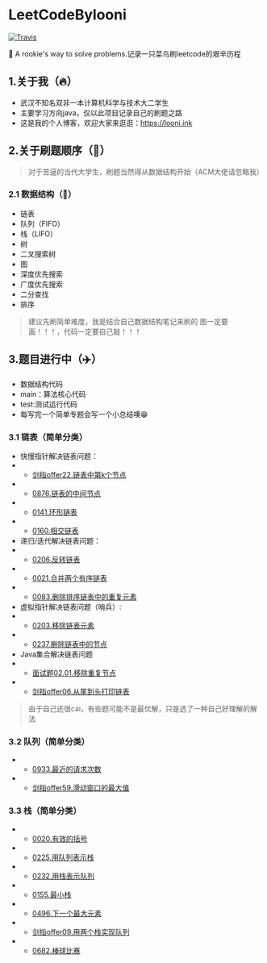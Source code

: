 # LeetCodeBylooni

[![Travis](https://img.shields.io/badge/language-Java-blue.svg)]()

:tada: A rookie's way to solve problems.记录一只菜鸟刷leetcode的艰辛历程

## 1.关于我（:fire:）
- 武汉不知名双非一本计算机科学与技术大二学生
- 主要学习方向java，仅以此项目记录自己的刷题之路
- 这是我的个人博客，欢迎大家来逛逛：https://looni.ink

## 2.关于刷题顺序（:hammer:）
> 对于苦逼的当代大学生，刷题当然得从数据结构开始（ACM大佬请忽略我）

### 2.1 数据结构（:page_facing_up:）
- 链表
- 队列（FIFO）
- 栈（LIFO）
- 树
- 二叉搜索树
- 图
- 深度优先搜索
- 广度优先搜索
- 二分查找
- 排序

> 建议先刷简单难度，我是结合自己数据结构笔记来刷的
> 图一定要画！！！，代码一定要自己敲！！！

## 3.题目进行中（:airplane:）
- 数据结构代码
- main：算法核心代码
- test:测试运行代码
- 每写完一个简单专题会写一个小总结噢:grin:

### 3.1 链表（简单分类）

- 快慢指针解决链表问题：
- - [剑指offer22.链表中第k个节点](https://github.com/looniink/leetcodeBylooni/tree/master/1.%E9%93%BE%E8%A1%A8/%E5%89%91%E6%8C%87offer_22)
- - [0876.链表的中间节点](https://github.com/looniink/leetcodeBylooni/tree/master/1.%E9%93%BE%E8%A1%A8/leetcode_876)
- - [0141.环形链表](https://github.com/looniink/leetcodeBylooni/tree/master/1.%E9%93%BE%E8%A1%A8/leetcode_141)
- - [0160.相交链表](https://github.com/looniink/leetcodeBylooni/tree/master/1.%E9%93%BE%E8%A1%A8/leetcode_160)
- 递归/迭代解决链表问题：
- - [0206.反转链表](https://github.com/looniink/leetcodeBylooni/tree/master/1.%E9%93%BE%E8%A1%A8/leetcode_206)
- - [0021.合并两个有序链表](https://github.com/looniink/leetcodeBylooni/tree/master/1.%E9%93%BE%E8%A1%A8/leetcode_21)
- - [0083.删除排序链表中的重复元素](https://github.com/looniink/leetcodeBylooni/tree/master/1.%E9%93%BE%E8%A1%A8/leetcode_83)
- 虚拟指针解决链表问题（哨兵）:
- - [0203.移除链表元素](https://github.com/looniink/leetcodeBylooni/tree/master/1.%E9%93%BE%E8%A1%A8/leetcode_203)
- - [0237.删除链表中的节点](https://github.com/looniink/leetcodeBylooni/tree/master/1.%E9%93%BE%E8%A1%A8/leetcod_237)
- Java集合解决链表问题
- - [面试题02.01.移除重复节点](https://github.com/looniink/leetcodeBylooni/tree/master/1.%E9%93%BE%E8%A1%A8/%E9%9D%A2%E8%AF%95_0201)
- - [剑指offer06.从尾到头打印链表](https://github.com/looniink/leetcodeBylooni/tree/master/1.%E9%93%BE%E8%A1%A8/%E5%89%91%E6%8C%87offer_06)


> 由于自己还很cai，有些题可能不是最优解，只是选了一种自己好理解的解法

### 3.2 队列（简单分类）

- - [0933.最近的请求次数](https://github.com/looniink/leetcodeBylooni/tree/master/2.%E9%98%9F%E5%88%97/leetcode_933)
- - [剑指offer59.滑动窗口的最大值](https://github.com/looniink/leetcodeBylooni/tree/master/2.%E9%98%9F%E5%88%97/leetcode_933)

### 3.3 栈（简单分类）
- - [0020.有效的括号](https://github.com/looniink/leetcodeBylooni/tree/master/3.%E6%A0%88/leetcode_20)
- - [0225.用队列表示栈](https://github.com/looniink/leetcodeBylooni/tree/master/3.%E6%A0%88/leetcode_225)
- - [0232.用栈表示队列](https://github.com/looniink/leetcodeBylooni/tree/master/3.%E6%A0%88/leetcode_232)
- - [0155.最小栈](https://github.com/looniink/leetcodeBylooni/tree/master/3.%E6%A0%88/leetcode_155)
- - [0496.下一个最大元素](https://github.com/looniink/leetcodeBylooni/tree/master/3.%E6%A0%88/leetcode_496)
- - [剑指offer09.用两个栈实现队列](https://github.com/looniink/leetcodeBylooni/tree/master/3.%E6%A0%88/%E5%89%91%E6%8C%87offer_09)
- - [0682.棒球比赛](https://github.com/looniink/leetcodeBylooni/tree/master/3.%E6%A0%88/leetcode_682)



